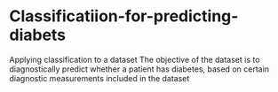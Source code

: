 # Classificatiion-for-predicting-diabets

Applying classification to a dataset
The objective of the dataset is to diagnostically predict whether a patient has diabetes, based on certain diagnostic measurements included in the dataset
